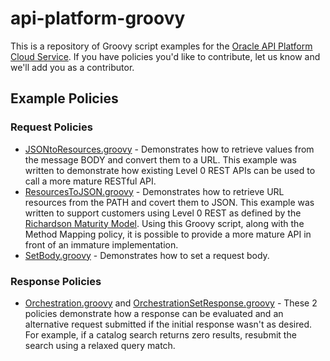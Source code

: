 # api-platform-groovy

This is a repository of Groovy script examples for the [Oracle API Platform Cloud Service](https://cloud.oracle.com/en_US/api-platform). If you have policies you'd like to contribute, let us know and we'll add you as a contributor. 

## Example Policies 

### Request Policies

- [JSONtoResources.groovy](https://github.com/OracleNATD/api-platform-groovy/blob/master/JSONtoResources.groovy) - Demonstrates how to retrieve values from the message BODY and convert them to a URL. This example was written to demonstrate how existing Level 0 REST APIs can be used to call a more mature RESTful API.
- [ResourcesToJSON.groovy](https://github.com/OracleNATD/api-platform-groovy/blob/master/ResourcesToJSON.groovy) - Demonstrates how to retrieve URL resources from the PATH and covert them to JSON.  This example was written to support customers using Level 0 REST as defined by the [Richardson Maturity Model](http://restcookbook.com/Miscellaneous/richardsonmaturitymodel/). Using this Groovy script, along with the Method Mapping policy, it is possible to provide a more mature API in front of an immature implementation.
- [SetBody.groovy](https://github.com/OracleNATD/api-platform-groovy/blob/master/SetBody.groovy) - Demonstrates how to set a request body.

### Response Policies
- [Orchestration.groovy](https://github.com/OracleNATD/api-platform-groovy/blob/master/Orchestration.groovy) and [OrchestrationSetResponse.groovy](https://github.com/OracleNATD/api-platform-groovy/blob/master/OrchestrationRetrieveResponse.groovy) - These 2 policies demonstrate how a response can be evaluated and an alternative request submitted if the initial response wasn't as desired. For example, if a catalog search returns zero results, resubmit the search using a relaxed query match.
 

